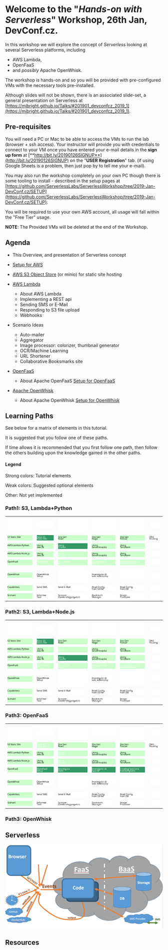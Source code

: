 # Welcome to the "*Hands-on with Serverless*" Workshop, 26th Jan, DevConf.cz.

In this workshop we will explore the concept of *Serverless* looking at several Serverless platforms, including
- AWS Lambda,
- OpenFaaS
- and *possibly* Apache OpenWhisk.

The workshop is hands-on and so you will be provided with pre-configured VMs with the necessary tools pre-installed.

Although slides will not be shown, there is an associated slide-set, a general presentation on Serverless at [https://mjbright.github.io/Talks/#201901_devconfcz_2019_1](https://mjbright.github.io/Talks/#201901_devconfcz_2019_1).

## Pre-requisites
You will need a PC or Mac to be able to access the VMs to run the lab (browser + ssh access).
Your instructor will provide you with credentials to connect to your VM once you have entered your e-mail details in the **sign up form** at [**http://bit.ly/20190126SIGNUP**](http://bit.ly/20190126SIGNUP) on the "**USER Registration**" tab.
(if using Google Sheets is a problem, then just pop by to tell me your e-mail).

You may also run the workshop completely on your own PC though there is some tooling to install - described in the setup pages at 
[https://github.com/ServerlessLabs/ServerlessWorkshop/tree/2019-Jan-DevConf.cz/SETUP](https://github.com/ServerlessLabs/ServerlessWorkshop/tree/2019-Jan-DevConf.cz/SETUP).

You will be required to use your own AWS account, all usage will fall within the "Free Tier" usage.

**NOTE**: The Provided VMs will be deleted at the end of the Workshop.

## Agenda
- This Overview, and presentation of Serverless concept
- [Setup for AWS](/SETUP/SETUP-AWS.md)
- [AWS S3 Object Store](AWS-S3-Lambda/README-S3.md) (or minio) for static site hosting
- [AWS Lambda](AWS-S3-Lambda/README-Lambda.md)
  - About AWS Lambda
  - Implementing a REST api
  - Sending SMS or E-Mail
  - Responding to S3 file upload
  - Webhooks
- Scenario Ideas
  - Auto-mailer
  - Aggregator
  - Image processor: colorizer, thumbnail generator
  - OCR/Machine Learning
  - URL Shortener
  - Collaborative Booksmarks site
- [OpenFaaS](OpenFaaS/README.md)
  - About Apache OpenFaaS
  [Setup for OpenFaaS](/SETUP/SETUP-OPENFAAS.md)
  
- [Apache OpenWhisk](Apache-OpenFaaS/README.md)
  - About Apache OpenWhisk
  [Setup for OpenWhisk](/SETUP/SETUP-OPENWHISK.md)

## Learning Paths

See below for a matrix of elements in this tutorial.

It is suggested that you follow one of these paths.

If time allows it is recommended that you first follow one path, then follow the others building upon the knowledge gained in the other paths.

#### Legend

Strong colors: Tutorial elements

Weak colors: Suggested optional elements

Other: Not yet implemented

### Path1: S3, Lambda+Python

<table> <tbody> <tr>
  <th><img src='./images/_0x30_ffffff_000000.svg'/></th>  <th><img src='./images/_0x30_ffffff_000000.svg'/></th>  <th><img src='./images/_0x30_ffffff_000000.svg'/></th>  <th><img src='./images/_0x30_ffffff_000000.svg'/></th>  <th><img src='./images/_0x30_ffffff_000000.svg'/></th>  <th><img src='./images/_0x30_ffffff_000000.svg'/></th>
</tr>
<tr>
  <td><img src='./images/S3+Static+Site_14x30_ccffcc_000000.svg'/></td>  <td><a href=S3.md> <img src='./images/Basic+S3+Static+Site_12x30_339966_ffffff.svg'/> </a></td>  <td><img src='./images/Site+Gen+React_8x30_ccffcc_000000.svg'/></td>  <td><img src='./images/Site+Gen+Hugo_8x30_ccffcc_000000.svg'/></td>  <td><img src='./images/Site+Gen+Pelican_8x30_ccffcc_000000.svg'/></td>  <td><img src='./images/DNS+Routing_8x30_ffffff_000000.svg'/></td>
</tr>
<tr>
  <td><img src='./images/AWS+Lambda+Python_17x30_ccffcc_000000.svg'/></td>  <td><img src='./images/Using+aws+cli_8x30_ccffcc_000000.svg'/></td>  <td><img src='./images/Using+Chalice_8x30_339966_ffffff.svg'/></td>  <td><img src='./images/Using+Serverless+BRpa-sls-_17x30_ccffcc_000000.svg'/></td>  <td><img src='./images/Using+Terraform_10x30_ccffcc_000000.svg'/></td>  <td><img src='./images/_0x30_ffffff_000000.svg'/></td>
</tr>
<tr>
  <td><img src='./images/AWS+Lambda+Node.js_18x30_ccffcc_000000.svg'/></td>  <td><img src='./images/Using+aws+cli_8x30_ccffcc_000000.svg'/></td>  <td><img src='./images/Using+Claudia_8x30_ccffcc_ffffff.svg'/></td>  <td><img src='./images/Using+Serverless+BRpa-sls-_17x30_ccffcc_000000.svg'/></td>  <td><img src='./images/Using+Terraform_10x30_ccffcc_000000.svg'/></td>  <td><img src='./images/_0x30_ffffff_000000.svg'/></td>
</tr>
<tr>
  <td><img src='./images/OpenFaaS_8x30_ccffcc_000000.svg'/></td>  <td><a href=OpenFaaS.md> <img src='./images/OpenFaaS+Setup_8x30_ccffcc_ffffff.svg'/> </a></td>  <td><img src='./images/Investigate+Store_11x30_ccffcc_ffffff.svg'/></td>  <td><img src='./images/Investigate+cliBRcn-+faasBR-cli_16x30_ccffcc_ffffff.svg'/></td>  <td><img src='./images/Creating+functions+from+templates_18x30_ccffcc_ffffff.svg'/></td>  <td><img src='./images/_0x30_ffffff_000000.svg'/></td>
</tr>
<tr>
  <td><img src='./images/OpenWhisk_9x30_ccffcc_000000.svg'/></td>  <td><img src='./images/OpenWhisk+Setup_9x30_ffffff_000000.svg'/></td>  <td><img src='./images/_0x30_ffffff_000000.svg'/></td>  <td><img src='./images/Investigate+cliBRcn-+wsk,+wskdeploy_16x30_ffffff_000000.svg'/></td>  <td><img src='./images/_0x30_ffffff_000000.svg'/></td>  <td><img src='./images/_0x30_ffffff_000000.svg'/></td>
</tr>
<tr>
  <td><img src='./images/Capabilities_12x30_ccffcc_000000.svg'/></td>  <td><img src='./images/Send+SMS_8x30_ffffff_000000.svg'/></td>  <td><img src='./images/Send+EBR-Mail_11x30_ffffff_000000.svg'/></td>  <td><img src='./images/Read+Config+from+S3+file_13x30_ffffff_000000.svg'/></td>  <td><img src='./images/Read+Config+from+DB_11x30_ffffff_000000.svg'/></td>  <td><img src='./images/_0x30_ffffff_000000.svg'/></td>
</tr>
<tr>
  <td><img src='./images/Scenarii_8x30_ccffcc_000000.svg'/></td>  <td><img src='./images/Informer+Tool_8x30_ffffff_000000.svg'/></td>  <td><img src='./images/Scooper+BRpa-Content+Aggregator-_21x30_ffffff_000000.svg'/></td>  <td><img src='./images/Bookmark+Manager_8x30_ffffff_000000.svg'/></td>  <td><img src='./images/Image+Processor_10x30_ffffff_000000.svg'/></td>  <td><img src='./images/_0x30_ffffff_000000.svg'/></td>
</tr>
 </tbody> </table>

### Path2: S3, Lambda+Node.js

<table> <tbody> <tr>
  <th><img src='./images/_0x30_ffffff_000000.svg'/></th>  <th><img src='./images/_0x30_ffffff_000000.svg'/></th>  <th><img src='./images/_0x30_ffffff_000000.svg'/></th>  <th><img src='./images/_0x30_ffffff_000000.svg'/></th>  <th><img src='./images/_0x30_ffffff_000000.svg'/></th>  <th><img src='./images/_0x30_ffffff_000000.svg'/></th>
</tr>
<tr>
  <td><img src='./images/S3+Static+Site_14x30_ccffcc_000000.svg'/></td>  <td><a href=S3.md> <img src='./images/Basic+S3+Static+Site_12x30_339966_ffffff.svg'/> </a></td>  <td><img src='./images/Site+Gen+React_8x30_ccffcc_000000.svg'/></td>  <td><img src='./images/Site+Gen+Hugo_8x30_ccffcc_000000.svg'/></td>  <td><img src='./images/Site+Gen+Pelican_8x30_ccffcc_000000.svg'/></td>  <td><img src='./images/DNS+Routing_8x30_ffffff_000000.svg'/></td>
</tr>
<tr>
  <td><img src='./images/AWS+Lambda+Python_17x30_ccffcc_000000.svg'/></td>  <td><img src='./images/Using+aws+cli_8x30_ccffcc_000000.svg'/></td>  <td><img src='./images/Using+Chalice_8x30_ccffcc_ffffff.svg'/></td>  <td><img src='./images/Using+Serverless+BRpa-sls-_17x30_ccffcc_000000.svg'/></td>  <td><img src='./images/Using+Terraform_10x30_ccffcc_000000.svg'/></td>  <td><img src='./images/_0x30_ffffff_000000.svg'/></td>
</tr>
<tr>
  <td><img src='./images/AWS+Lambda+Node.js_18x30_ccffcc_000000.svg'/></td>  <td><img src='./images/Using+aws+cli_8x30_ccffcc_000000.svg'/></td>  <td><img src='./images/Using+Claudia_8x30_339966_ffffff.svg'/></td>  <td><img src='./images/Using+Serverless+BRpa-sls-_17x30_ccffcc_000000.svg'/></td>  <td><img src='./images/Using+Terraform_10x30_ccffcc_000000.svg'/></td>  <td><img src='./images/_0x30_ffffff_000000.svg'/></td>
</tr>
<tr>
  <td><img src='./images/OpenFaaS_8x30_ccffcc_000000.svg'/></td>  <td><a href=OpenFaaS.md> <img src='./images/OpenFaaS+Setup_8x30_ccffcc_ffffff.svg'/> </a></td>  <td><img src='./images/Investigate+Store_11x30_ccffcc_ffffff.svg'/></td>  <td><img src='./images/Investigate+cliBRcn-+faasBR-cli_16x30_ccffcc_ffffff.svg'/></td>  <td><img src='./images/Creating+functions+from+templates_18x30_ccffcc_ffffff.svg'/></td>  <td><img src='./images/_0x30_ffffff_000000.svg'/></td>
</tr>
<tr>
  <td><img src='./images/OpenWhisk_9x30_ccffcc_000000.svg'/></td>  <td><img src='./images/OpenWhisk+Setup_9x30_ffffff_000000.svg'/></td>  <td><img src='./images/_0x30_ffffff_000000.svg'/></td>  <td><img src='./images/Investigate+cliBRcn-+wsk,+wskdeploy_16x30_ffffff_000000.svg'/></td>  <td><img src='./images/_0x30_ffffff_000000.svg'/></td>  <td><img src='./images/_0x30_ffffff_000000.svg'/></td>
</tr>
<tr>
  <td><img src='./images/Capabilities_12x30_ccffcc_000000.svg'/></td>  <td><img src='./images/Send+SMS_8x30_ffffff_000000.svg'/></td>  <td><img src='./images/Send+EBR-Mail_11x30_ffffff_000000.svg'/></td>  <td><img src='./images/Read+Config+from+S3+file_13x30_ffffff_000000.svg'/></td>  <td><img src='./images/Read+Config+from+DB_11x30_ffffff_000000.svg'/></td>  <td><img src='./images/_0x30_ffffff_000000.svg'/></td>
</tr>
<tr>
  <td><img src='./images/Scenarii_8x30_ccffcc_000000.svg'/></td>  <td><img src='./images/Informer+Tool_8x30_ffffff_000000.svg'/></td>  <td><img src='./images/Scooper+BRpa-Content+Aggregator-_21x30_ffffff_000000.svg'/></td>  <td><img src='./images/Bookmark+Manager_8x30_ffffff_000000.svg'/></td>  <td><img src='./images/Image+Processor_10x30_ffffff_000000.svg'/></td>  <td><img src='./images/_0x30_ffffff_000000.svg'/></td>
</tr>
 </tbody> </table>

### Path3: OpenFaaS

<table> <tbody> <tr>
  <th><img src='./images/_0x30_ffffff_000000.svg'/></th>  <th><img src='./images/_0x30_ffffff_000000.svg'/></th>  <th><img src='./images/_0x30_ffffff_000000.svg'/></th>  <th><img src='./images/_0x30_ffffff_000000.svg'/></th>  <th><img src='./images/_0x30_ffffff_000000.svg'/></th>  <th><img src='./images/_0x30_ffffff_000000.svg'/></th>
</tr>
<tr>
  <td><img src='./images/S3+Static+Site_14x30_ccffcc_000000.svg'/></td>  <td><a href=S3.md> <img src='./images/Basic+S3+Static+Site_12x30_ccffcc_ffffff.svg'/> </a></td>  <td><img src='./images/Site+Gen+React_8x30_ccffcc_000000.svg'/></td>  <td><img src='./images/Site+Gen+Hugo_8x30_ccffcc_000000.svg'/></td>  <td><img src='./images/Site+Gen+Pelican_8x30_ccffcc_000000.svg'/></td>  <td><img src='./images/DNS+Routing_8x30_ffffff_000000.svg'/></td>
</tr>
<tr>
  <td><img src='./images/AWS+Lambda+Python_17x30_ccffcc_000000.svg'/></td>  <td><img src='./images/Using+aws+cli_8x30_ccffcc_000000.svg'/></td>  <td><img src='./images/Using+Chalice_8x30_ccffcc_ffffff.svg'/></td>  <td><img src='./images/Using+Serverless+BRpa-sls-_17x30_ccffcc_000000.svg'/></td>  <td><img src='./images/Using+Terraform_10x30_ccffcc_000000.svg'/></td>  <td><img src='./images/_0x30_ffffff_000000.svg'/></td>
</tr>
<tr>
  <td><img src='./images/AWS+Lambda+Node.js_18x30_ccffcc_000000.svg'/></td>  <td><img src='./images/Using+aws+cli_8x30_ccffcc_000000.svg'/></td>  <td><img src='./images/Using+Claudia_8x30_ccffcc_ffffff.svg'/></td>  <td><img src='./images/Using+Serverless+BRpa-sls-_17x30_ccffcc_000000.svg'/></td>  <td><img src='./images/Using+Terraform_10x30_ccffcc_000000.svg'/></td>  <td><img src='./images/_0x30_ffffff_000000.svg'/></td>
</tr>
<tr>
  <td><img src='./images/OpenFaaS_8x30_ccffcc_000000.svg'/></td>  <td><a href=OpenFaaS.md> <img src='./images/OpenFaaS+Setup_8x30_339966_ffffff.svg'/> </a></td>  <td><img src='./images/Investigate+Store_11x30_339966_ffffff.svg'/></td>  <td><img src='./images/Investigate+cliBRcn-+faasBR-cli_16x30_339966_ffffff.svg'/></td>  <td><img src='./images/Creating+functions+from+templates_18x30_339966_ffffff.svg'/></td>  <td><img src='./images/_0x30_ffffff_000000.svg'/></td>
</tr>
<tr>
  <td><img src='./images/OpenWhisk_9x30_ccffcc_000000.svg'/></td>  <td><img src='./images/OpenWhisk+Setup_9x30_ffffff_000000.svg'/></td>  <td><img src='./images/_0x30_ffffff_000000.svg'/></td>  <td><img src='./images/Investigate+cliBRcn-+wsk,+wskdeploy_16x30_ffffff_000000.svg'/></td>  <td><img src='./images/_0x30_ffffff_000000.svg'/></td>  <td><img src='./images/_0x30_ffffff_000000.svg'/></td>
</tr>
<tr>
  <td><img src='./images/Capabilities_12x30_ccffcc_000000.svg'/></td>  <td><img src='./images/Send+SMS_8x30_ffffff_000000.svg'/></td>  <td><img src='./images/Send+EBR-Mail_11x30_ffffff_000000.svg'/></td>  <td><img src='./images/Read+Config+from+S3+file_13x30_ffffff_000000.svg'/></td>  <td><img src='./images/Read+Config+from+DB_11x30_ffffff_000000.svg'/></td>  <td><img src='./images/_0x30_ffffff_000000.svg'/></td>
</tr>
<tr>
  <td><img src='./images/Scenarii_8x30_ccffcc_000000.svg'/></td>  <td><img src='./images/Informer+Tool_8x30_ffffff_000000.svg'/></td>  <td><img src='./images/Scooper+BRpa-Content+Aggregator-_21x30_ffffff_000000.svg'/></td>  <td><img src='./images/Bookmark+Manager_8x30_ffffff_000000.svg'/></td>  <td><img src='./images/Image+Processor_10x30_ffffff_000000.svg'/></td>  <td><img src='./images/_0x30_ffffff_000000.svg'/></td>
</tr>
 </tbody> </table>

### Path3: OpenWhisk

## Serverless

![images/ServerlessEvents.PNG](images/ServerlessEvents.PNG)

## Resources





